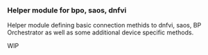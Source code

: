 ### Helper module for bpo, saos, dnfvi

Helper module defining basic connection methids to dnfvi, saos, BP Orchestrator as well as some
additional device specific methods.

WIP